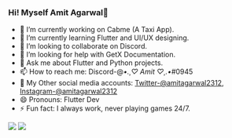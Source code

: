 ### Hi! Myself Amit Agarwal👋

- 🔭 I’m currently working on Cabme (A Taxi App). 
- 🌱 I’m currently learning Flutter and UI/UX designing. 
- 👯 I’m looking to collaborate on Discord.
- 🤔 I’m looking for help with GetX Documentation.
- 💬 Ask me about Flutter and Python projects.
- 📫 How to reach me: Discord-@*•.¸♡ Amit ♡¸.•*#0945
- 📮 My Other social media accounts: [Twitter-@amitagarwal2312](https://twitter.com/amitagarwal2312?s=09), [Instagram-@amitagarwal2312](https://instagram.com/amitagarwal2312) 
- 😄 Pronouns: Flutter Dev
- ⚡ Fun fact: I always work, never playing games 24/7.


<img src="https://github-readme-stats.vercel.app/api?username=aamit2267&&show_icons=true&title_color=ffffff&icon_color=bb2acf&text_color=daf7dc&bg_color=191919">

<img src="https://github-readme-stats.vercel.app/api/top-langs/?username=aamit2267&hide=html&layout=compact&langs_count=7&exclude_repo=comp426,Redventures-Movie-Quotes&title_color=ffffff&text_color=ffffff&icon_color=fff&bg_color=191919&theme=graywhite">
